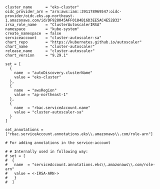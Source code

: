 ```
cluster_name      = "eks-cluster"
oidc_provider_arn = "arn:aws:iam::391178969547:oidc-provider/oidc.eks.ap-northeast-1.amazonaws.com/id/DF928045AFF0184B16D3EE5AC4E52B32"
irsa_role_name    = "ClusterAutoscalerIRSA"
namespace         = "kube-system"
create_namespace  = false
serviceaccount    = "cluster-autoscaler-sa"
chart_repo        = "https://kubernetes.github.io/autoscaler"
chart_name        = "cluster-autoscaler"
release_name      = "cluster-autoscaler"
chart_version     = "9.29.1"

set = [
  {
    name  = "autoDiscovery.clusterName"
    value = "eks-cluster"
  },
  {
    name  = "awsRegion"
    value = "ap-northeast-1"
  },
  {
    name  = "rbac.serviceAccount.name"
    value = "cluster-autoscaler-sa"
  }
]

set_annotations = ["rbac.serviceAccount.annotations.eks\\.amazonaws\\.com/role-arn"]

# For adding annotations in the service-account 

# # Internally used in following way:
# set = [
#  {
#   name  = "serviceAccount.annotations.eks\\.amazonaws\\.com/role-arn"
#   value = <-IRSA-ARN->  
#   }
#  ]

```

<!--### VPC Outputs-->

<!--```-->
<!--db_subnet_id = []-->
<!--igw_id = "igw-0f869b45784c526e0"-->
<!--intra_subnet_id = [-->
<!--  "subnet-06e919d48f43eba1b",-->
<!--  "subnet-0820c186039b2d4ac",-->
<!--]-->
<!--private_subnet_id = [-->
<!--  "subnet-057c23897b5ea074f",-->
<!--  "subnet-014e8b35dc15e7f29",-->
<!--]-->
<!--public_subnet_id = [-->
<!--  "subnet-021604cca828cfb0d",-->
<!--  "subnet-06c70c11d9fbd5fd5",-->
<!--]-->
<!--vpc_cidr_block = "10.0.0.0/16"-->
<!--vpc_id = "vpc-0925410d256a3ab11"-->

<!--```-->
